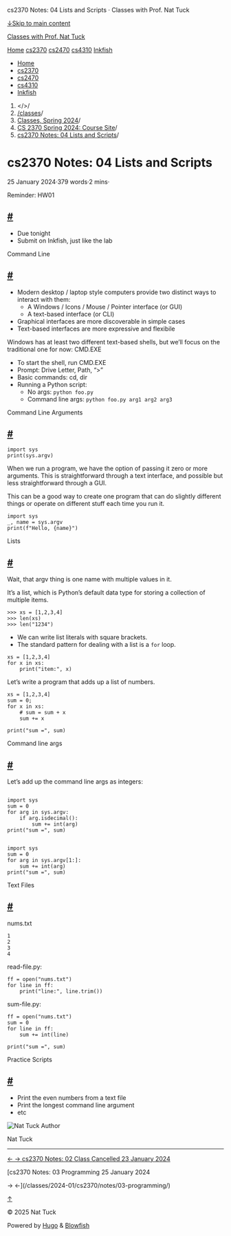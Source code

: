 




cs2370 Notes: 04 Lists and Scripts · Classes with Prof. Nat Tuck






















[↓Skip to main content](#main-content)

[Classes with Prof. Nat Tuck](/)

[Home](/)
[cs2370](/classes/2025-01/cs2370/)
[cs2470](/classes/2025-01/cs2470/)
[cs4310](/classes/2025-01/cs4310/)
[Inkfish](https://inkfish.homework.quest/)









* [Home](/)
* [cs2370](/classes/2025-01/cs2370/)
* [cs2470](/classes/2025-01/cs2470/)
* [cs4310](/classes/2025-01/cs4310/)
* [Inkfish](https://inkfish.homework.quest/)





1. </>/
2. [/classes](/classes/)/
3. [Classes, Spring 2024](/classes/2024-01/)/
4. [CS 2370 Spring 2024: Course Site](/classes/2024-01/cs2370/)/
5. [cs2370 Notes: 04 Lists and Scripts](/classes/2024-01/cs2370/notes/04-lists-and-scripts/)/

cs2370 Notes: 04 Lists and Scripts
==================================

25 January 2024·379 words·2 mins·





Reminder: HW01

[#](#reminder-hw01)
-----------------------------------

* Due tonight
* Submit on Inkfish, just like the lab

Command Line

[#](#command-line)
--------------------------------

* Modern desktop / laptop style computers provide two distinct
  ways to interact with them:
  + A Windows / Icons / Mouse / Pointer interface (or GUI)
  + A text-based interface (or CLI)
* Graphical interfaces are more discoverable in simple cases
* Text-based interfaces are more expressive and flexibile

Windows has at least two different text-based shells, but we’ll focus
on the traditional one for now: CMD.EXE

* To start the shell, run CMD.EXE
* Prompt: Drive Letter, Path, “>”
* Basic commands: cd, dir
* Running a Python script:
  + No args: `python foo.py`
  + Command line args: `python foo.py arg1 arg2 arg3`

Command Line Arguments

[#](#command-line-arguments)
----------------------------------------------------

```
import sys
print(sys.argv)

```

When we run a program, we have the option of passing it zero or more
arguments. This is straightforward through a text interface, and
possible but less straightforward through a GUI.

This can be a good way to create one program that can do slightly
different things or operate on different stuff each time you run it.

```
import sys
_, name = sys.argv
print(f"Hello, {name}")

```

Lists

[#](#lists)
------------------

Wait, that argv thing is one name with multiple values in it.

It’s a list, which is Python’s default data type for storing a
collection of multiple items.

```
>>> xs = [1,2,3,4]
>>> len(xs)
>>> len("1234")

```

* We can write list literals with square brackets.
* The standard pattern for dealing with a list is a `for` loop.

```
xs = [1,2,3,4]
for x in xs:
    print("item:", x)

```

Let’s write a program that adds up a list of numbers.

```
xs = [1,2,3,4]
sum = 0;
for x in xs:
    # sum = sum + x
    sum += x
    
print("sum =", sum)

```

Command line args

[#](#command-line-args)
------------------------------------------

Let’s add up the command line args as integers:

```

import sys
sum = 0
for arg in sys.argv:
    if arg.isdecimal():
        sum += int(arg)
print("sum =", sum)

```
```

import sys
sum = 0
for arg in sys.argv[1:]:
    sum += int(arg)
print("sum =", sum)

```

Text Files

[#](#text-files)
----------------------------

nums.txt

```
1
2
3
4

```

read-file.py:

```
ff = open("nums.txt")
for line in ff:
    print("line:", line.trim())

```

sum-file.py:

```
ff = open("nums.txt")
sum = 0
for line in ff:
    sum += int(line)
    
print("sum =", sum)

```

Practice Scripts

[#](#practice-scripts)
----------------------------------------

* Print the even numbers from a text file
* Print the longest command line argument
* etc

![Nat Tuck](/img/author_hu_995db18b97553af7.jpg)
Author

Nat Tuck











---


[←
→
cs2370 Notes: 02 Class Cancelled
23 January 2024](/classes/2024-01/cs2370/notes/02-class-cancelled/)

[cs2370 Notes: 03 Programming
25 January 2024


→
←](/classes/2024-01/cs2370/notes/03-programming/)





[↑](#the-top "Scroll to top")

©
2025
Nat Tuck

Powered by [Hugo](https://gohugo.io/) & [Blowfish](https://blowfish.page/)













